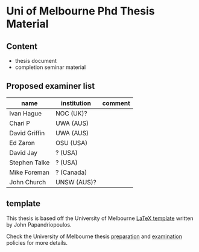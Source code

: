 # Uni of Melbourne Phd Thesis Material

## Content
* thesis document
* completion seminar material


## Proposed examiner list
name               | institution        | comment
-------------------|--------------------|-------
Ivan Hague         | NOC (UK)?          | 
Chari P            | UWA (AUS)          | 
David Griffin      | UWA (AUS)          | 
Ed Zaron           | OSU (USA)          | 
David Jay          | ? (USA)          | 
Stephen Talke      | ? (USA)          | 
Mike Foreman       | ? (Canada)          | 
John Church       | UNSW (AUS)?          | 



## template
This thesis is based off the University of Melbourne 
[LaTeX template](http://jpap.org/projects.html) written by John Papandriopoulos.

Check the University of Melbourne thesis [preparation](https://policy.unimelb.edu.au/MPF1263)
and [examination](https://policy.unimelb.edu.au/MPF1207#section-3.4) policies for more details.
